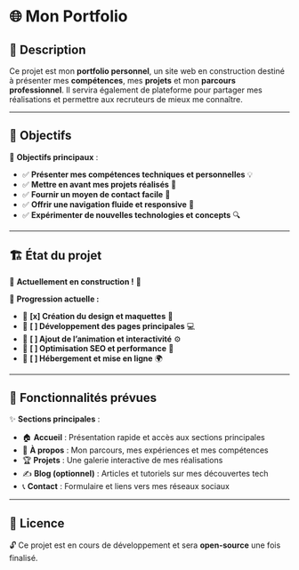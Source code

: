 # 🌐 Mon Portfolio

## 📖 Description
Ce projet est mon **portfolio personnel**, un site web en construction destiné à présenter mes **compétences**, mes **projets** et mon **parcours professionnel**. Il servira également de plateforme pour partager mes réalisations et permettre aux recruteurs de mieux me connaître.

---

## 🚀 Objectifs
🎯 **Objectifs principaux** :
- ✅ **Présenter mes compétences techniques et personnelles** 💡
- ✅ **Mettre en avant mes projets réalisés** 💼
- ✅ **Fournir un moyen de contact facile** 📩
- ✅ **Offrir une navigation fluide et responsive** 📱
- ✅ **Expérimenter de nouvelles technologies et concepts** 🔍

---

## 🏗️ État du projet
🚧 **Actuellement en construction !** 🚧

📌 **Progression actuelle :**
- 📌 **[x] Création du design et maquettes** 🎨
- 📌 **[ ] Développement des pages principales** 💻
- 📌 **[ ] Ajout de l’animation et interactivité** ⚙️
- 📌 **[ ] Optimisation SEO et performance** 🚀
- 📌 **[ ] Hébergement et mise en ligne** 🌍

---

## 🔮 Fonctionnalités prévues
✨ **Sections principales** :
- 🏠 **Accueil** : Présentation rapide et accès aux sections principales
- 👤 **À propos** : Mon parcours, mes expériences et mes compétences
- 🏆 **Projets** : Une galerie interactive de mes réalisations
- ✍️ **Blog (optionnel)** : Articles et tutoriels sur mes découvertes tech
- 📞 **Contact** : Formulaire et liens vers mes réseaux sociaux

---

## 📜 Licence
🔓 Ce projet est en cours de développement et sera **open-source** une fois finalisé.
